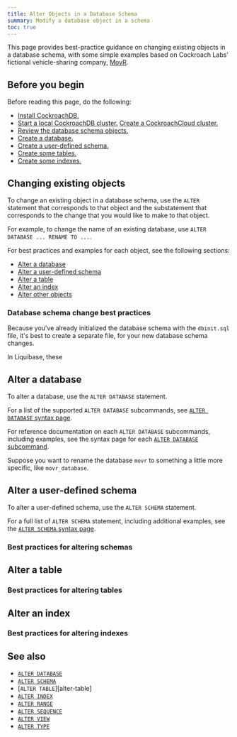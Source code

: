 ```yaml
---
title: Alter Objects in a Database Schema
summary: Modify a database object in a schema
toc: true
---
```


This page provides best-practice guidance on changing existing objects in a database schema, with some simple examples based on Cockroach Labs' fictional vehicle-sharing company, [MovR](movr.html).

## Before you begin

Before reading this page, do the following:

<ul>
  <li>
    <a href="install-cockroachdb.html">Install CockroachDB.</a>
  </li>
  <li>
    <a class="filter-content" data-scope="local" href="secure-a-cluster.html">Start a local CockroachDB cluster.</a>
    <a class="filter-content" data-scope="cockroachcloud" href="cockroachcloud/create-your-cluster.html">Create a CockroachCloud cluster.</a>
  </li>
  <li>
    <a href="schema-design-overview.html">Review the database schema objects.</a>
  </li>
  <li>
    <a href="schema-design-database.html">Create a database.</a>
  </li>
  <li>
    <a href="schema-design-schema.html">Create a user-defined schema.</a>
  </li>
  <li>
    <a href="schema-design-table.html">Create some tables.</a>
  </li>
  <li>
    <a href="schema-design-table.html">Create some indexes.</a>
  </li>
</ul>

## Changing existing objects

To change an existing object in a database schema, use the `ALTER` statement that corresponds to that object and the substatement that corresponds to the change that you would like to make to that object.

For example, to change the name of an existing database, use `ALTER DATABASE ... RENAME TO ...`.

For best practices and examples for each object, see the following sections:

- [Alter a database](#alter-a-database)
- [Alter a user-defined schema](#alter-a-user-defined-schema)
- [Alter a table](#alter-a-table)
- [Alter an index](#alter-an-index)
- [Alter other objects](#alter-other-objects)

### Database schema change best practices

Because you've already initialized the database schema with the `dbinit.sql` file, it's best to create a separate file, for your new database schema changes.

In Liquibase, these 

## Alter a database

To alter a database, use the `ALTER DATABASE` statement.

For a list of the supported `ALTER DATABASE` subcommands, see [`ALTER DATABASE` syntax page](alter-database.html).

For reference documentation on each `ALTER DATABASE` subcommands, including examples, see the syntax page for each [`ALTER DATABASE` subcommand](alter-database.html#subcommands).

Suppose you want to rename the database `movr` to something a little more specific, like `movr_database`.


## Alter a user-defined schema

To alter a user-defined schema, use the `ALTER SCHEMA` statement.

For a full list of  `ALTER SCHEMA` statement, including additional examples, see the [`ALTER SCHEMA` syntax page](alter-schema.html).

### Best practices for altering schemas

## Alter a table

### Best practices for altering tables

## Alter an index

### Best practices for altering indexes



## See also

- [`ALTER DATABASE`](alter-database.html)
- [`ALTER SCHEMA`](alter-schema.html)
- [`ALTER TABLE`][alter-table]
- [`ALTER INDEX`](alter-index.html)
- [`ALTER RANGE`](alter-range.html)
- [`ALTER SEQUENCE`](alter-sequence.html)
- [`ALTER VIEW`](alter-view.html)
- [`ALTER TYPE`](alter-type.html)
